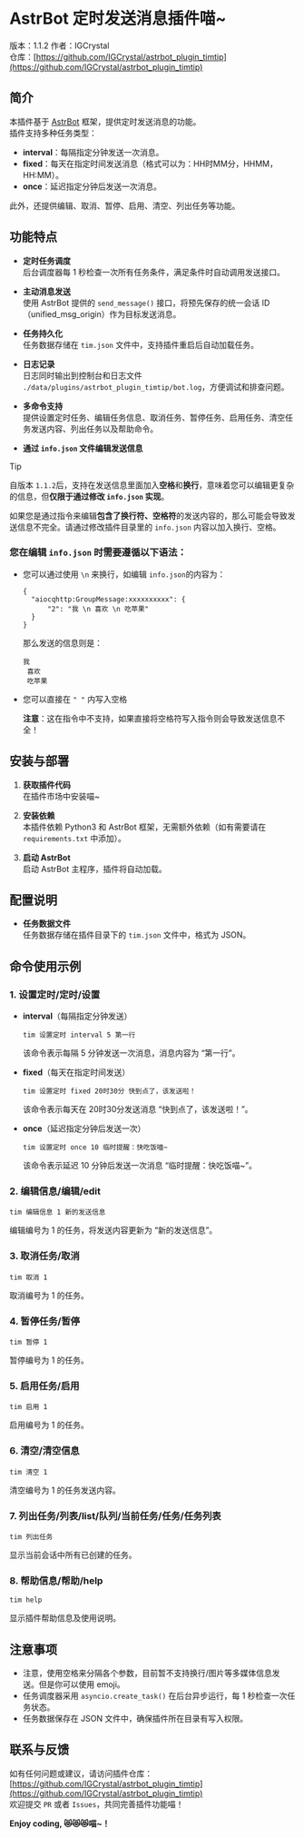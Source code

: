 # AstrBot 定时发送消息插件喵~

版本：1.1.2 
作者：IGCrystal  
仓库：[https://github.com/IGCrystal/astrbot_plugin_timtip](https://github.com/IGCrystal/astrbot_plugin_timtip)

## 简介

本插件基于 [AstrBot](https://github.com/AstrBotDevs/AstrBot) 框架，提供定时发送消息的功能。  
插件支持多种任务类型：
- **interval**：每隔指定分钟发送一次消息。
- **fixed**：每天在指定时间发送消息（格式可以为：HH时MM分，HHMM，HH:MM）。
- **once**：延迟指定分钟后发送一次消息。

此外，还提供编辑、取消、暂停、启用、清空、列出任务等功能。



## 功能特点

- **定时任务调度**  
  后台调度器每 1 秒检查一次所有任务条件，满足条件时自动调用发送接口。

- **主动消息发送**  
  使用 AstrBot 提供的 `send_message()` 接口，将预先保存的统一会话 ID（unified_msg_origin）作为目标发送消息。

- **任务持久化**  
  任务数据存储在 `tim.json` 文件中，支持插件重启后自动加载任务。

- **日志记录**  
  日志同时输出到控制台和日志文件 `./data/plugins/astrbot_plugin_timtip/bot.log`，方便调试和排查问题。

- **多命令支持**  
  提供设置定时任务、编辑任务信息、取消任务、暂停任务、启用任务、清空任务发送内容、列出任务以及帮助命令。

- **通过 `info.json` 文件编辑发送信息**

>[!TIP]
> 自版本 `1.1.2`后，支持在发送信息里面加入**空格**和**换行**，意味着您可以编辑更复杂的信息，但**仅限于通过修改 `info.json` 实现**。
>
> 如果您是通过指令来编辑**包含了换行符、空格符**的发送内容的，那么可能会导致发送信息不完全。请通过修改插件目录里的 `info.json` 内容以加入换行、空格。

 ### 您在编辑 `info.json` 时需要遵循以下语法：
  
 - 您可以通过使用 `\n` 来换行，如编辑 `info.json`的内容为：
    
      ```
      {
        "aiocqhttp:GroupMessage:xxxxxxxxxx": {
            "2": "我 \n 喜欢 \n 吃苹果"
        }
      }
      ```
    
    那么发送的信息则是：
    
      ```
      我 
       喜欢 
       吃苹果
      ```
    
 - 您可以直接在 `" "` 内写入空格
   
   **注意**：这在指令中不支持，如果直接将空格符写入指令则会导致发送信息不全！

## 安装与部署

1. **获取插件代码**  
   在插件市场中安装喵~
   
3. **安装依赖**  
   本插件依赖 Python3 和 AstrBot 框架，无需额外依赖（如有需要请在 `requirements.txt` 中添加）。

4. **启动 AstrBot**  
   启动 AstrBot 主程序，插件将自动加载。


## 配置说明

- **任务数据文件**  
  任务数据存储在插件目录下的 `tim.json` 文件中，格式为 JSON。
  


## 命令使用示例

### 1. 设置定时/定时/设置

- **interval**（每隔指定分钟发送）
  ```
  tim 设置定时 interval 5 第一行
  ```
  该命令表示每隔 5 分钟发送一次消息，消息内容为 “第一行”。

- **fixed**（每天在指定时间发送）  
  ```
  tim 设置定时 fixed 20时30分 快到点了，该发送啦！
  ```
  该命令表示每天在 20时30分发送消息 “快到点了，该发送啦！”。

- **once**（延迟指定分钟后发送一次）
  ```
  tim 设置定时 once 10 临时提醒：快吃饭喵~
  ```
  该命令表示延迟 10 分钟后发送一次消息 “临时提醒：快吃饭喵~”。

### 2. 编辑信息/编辑/edit

```
tim 编辑信息 1 新的发送信息
```
编辑编号为 1 的任务，将发送内容更新为 “新的发送信息”。

### 3. 取消任务/取消

```
tim 取消 1
```
取消编号为 1 的任务。

### 4. 暂停任务/暂停

```
tim 暂停 1
```
暂停编号为 1 的任务。

### 5. 启用任务/启用

```
tim 启用 1
```
启用编号为 1 的任务。

### 6. 清空/清空信息

```
tim 清空 1
```
清空编号为 1 的任务发送内容。

### 7. 列出任务/列表/list/队列/当前任务/任务/任务列表

```
tim 列出任务
```
显示当前会话中所有已创建的任务。

### 8. 帮助信息/帮助/help

```
tim help
```
显示插件帮助信息及使用说明。

## 注意事项

- 注意，使用空格来分隔各个参数，目前暂不支持换行/图片等多媒体信息发送。但是你可以使用 emoji。
- 任务调度器采用 `asyncio.create_task()` 在后台异步运行，每 1 秒检查一次任务状态。    
- 任务数据保存在 JSON 文件中，确保插件所在目录有写入权限。



## 联系与反馈

如有任何问题或建议，请访问插件仓库：[https://github.com/IGCrystal/astrbot_plugin_timtip](https://github.com/IGCrystal/astrbot_plugin_timtip)  
欢迎提交 `PR` 或者 `Issues`，共同完善插件功能喵！



**Enjoy coding, 😻😻😻喵~！**
